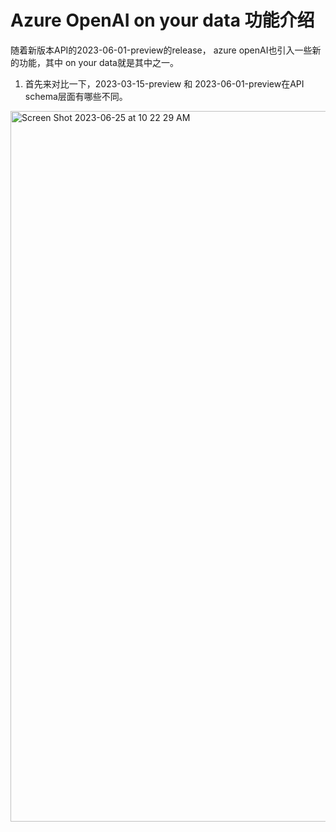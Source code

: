 # Azure OpenAI on your data 功能介绍
随着新版本API的2023-06-01-preview的release， azure openAI也引入一些新的功能，其中 on your data就是其中之一。

1. 首先来对比一下，2023-03-15-preview 和 2023-06-01-preview在API schema层面有哪些不同。
<img width="1137" alt="Screen Shot 2023-06-25 at 10 22 29 AM" src="https://github.com/huqianghui/private-public-domain-qa/assets/7360524/adc72dbd-4bd6-4bb4-a35d-44f427a787bf">
